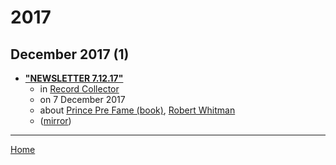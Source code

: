 # 2017

## December 2017 (1)

 - [**"NEWSLETTER 7.12.17"**](https://recordcollectormag.com/newsletter-7-12-17)
    - in [Record Collector](../../../publications/p-t/record-collector/index.md)
    - on 7 December 2017
    - about [Prince Pre Fame (book)](../../../topics/book/prince-pre-fame/index.md), [Robert Whitman](../../../topics/robert-whitman/index.md)
    - ([mirror](https://web.archive.org/web/*/https://recordcollectormag.com/newsletter-7-12-17))

----

[Home](../index.md)
